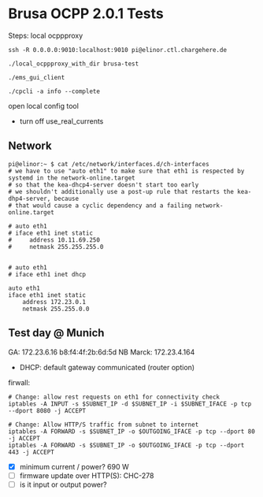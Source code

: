 # Brusa OCPP 2.0.1 Tests

Steps: local ocppproxy

```
ssh -R 0.0.0.0:9010:localhost:9010 pi@elinor.ctl.chargehere.de
```

```
./local_ocppproxy_with_dir brusa-test
```

```
./ems_gui_client
```

```
./cpcli -a info --complete
```

open local config tool

- turn off use_real_currents


## Network

```
pi@elinor:~ $ cat /etc/network/interfaces.d/ch-interfaces
# we have to use "auto eth1" to make sure that eth1 is respected by systemd in the network-online.target
# so that the kea-dhcp4-server doesn't start too early
# we shouldn't additionally use a post-up rule that restarts the kea-dhp4-server, because
# that would cause a cyclic dependency and a failing network-online.target

# auto eth1
# iface eth1 inet static
#     address 10.11.69.250
#     netmask 255.255.255.0


# auto eth1
# iface eth1 inet dhcp

auto eth1
iface eth1 inet static
    address 172.23.0.1
    netmask 255.255.0.0
```

##  Test day @ Munich

GA: 172.23.6.16 b8:f4:4f:2b:6d:5d
NB Marck: 172.23.4.164

- DHCP: default gateway communicated (router option)

firwall:
```
# Change: allow rest requests on eth1 for connectivity check
iptables -A INPUT -s $SUBNET_IP -d $SUBNET_IP -i $SUBNET_IFACE -p tcp --dport 8080 -j ACCEPT

# Change: Allow HTTP/S traffic from subnet to internet
iptables -A FORWARD -s $SUBNET_IP -o $OUTGOING_IFACE -p tcp --dport 80 -j ACCEPT
iptables -A FORWARD -s $SUBNET_IP -o $OUTGOING_IFACE -p tcp --dport 443 -j ACCEPT
```

- [x] minimum current / power?  690 W
- [ ] firmware update over HTTP(S): CHC-278
- [ ] is it input or output power?
